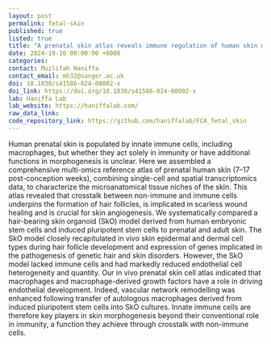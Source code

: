 ```yaml
---
layout: post
permalink: fetal-skin
published: true
listed: true
title: "A prenatal skin atlas reveals immune regulation of human skin morphogenesis"
date: 2024-10-16 00:00:00 +0000
categories:
contact: Muzlifah Haniffa
contact_email: mh32@sanger.ac.uk
doi: 10.1038/s41586-024-08002-x
doi_link: https://doi.org/10.1038/s41586-024-08002-x
lab: Haniffa Lab
lab_website: https://haniffalab.com/
raw_data_link:
code_repository_link: https://github.com/haniffalab/FCA_fetal_skin
---
```


Human prenatal skin is populated by innate immune cells, including macrophages, but whether they act solely in immunity or have additional functions in morphogenesis is unclear. Here we assembled a comprehensive multi-omics reference atlas of prenatal human skin (7–17 post-conception weeks), combining single-cell and spatial transcriptomics data, to characterize the microanatomical tissue niches of the skin. This atlas revealed that crosstalk between non-immune and immune cells underpins the formation of hair follicles, is implicated in scarless wound healing and is crucial for skin angiogenesis. We systematically compared a hair-bearing skin organoid (SkO) model derived from human embryonic stem cells and induced pluripotent stem cells to prenatal and adult skin. The SkO model closely recapitulated in vivo skin epidermal and dermal cell types during hair follicle development and expression of genes implicated in the pathogenesis of genetic hair and skin disorders. However, the SkO model lacked immune cells and had markedly reduced endothelial cell heterogeneity and quantity. Our in vivo prenatal skin cell atlas indicated that macrophages and macrophage-derived growth factors have a role in driving endothelial development. Indeed, vascular network remodelling was enhanced following transfer of autologous macrophages derived from induced pluripotent stem cells into SkO cultures. Innate immune cells are therefore key players in skin morphogenesis beyond their conventional role in immunity, a function they achieve through crosstalk with non-immune cells.
